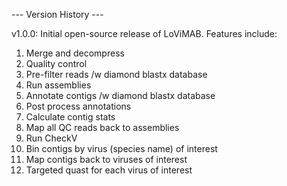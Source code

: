 --- Version History ---

v1.0.0:
  Initial open-source release of LoViMAB. Features include:
  1. Merge and decompress
  2. Quality control
  3. Pre-filter reads /w diamond blastx database
  4. Run assemblies
  5. Annotate contigs /w diamond blastx database
  6. Post process annotations
  7. Calculate contig stats
  8. Map all QC reads back to assemblies
  9. Run CheckV
  10. Bin contigs by virus (species name) of interest
  11. Map contigs back to viruses of interest
  12. Targeted quast for each virus of interest

